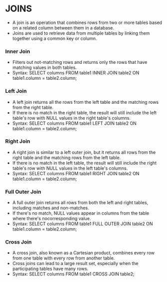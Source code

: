 # JOINS
- A join is an operation that combines rows from two or more tables based on a related column between them in a database.
- Joins are used to retrieve data from multiple tables by linking them together using a common key or column.

### Inner Join
- Filters out not-matching rows and returns only the rows that have matching values in both tables.
- Syntax:
      SELECT columns
      FROM table1
      INNER JOIN table2
      ON table1.column = table2.column;

### Left Join
  - A left join returns all the rows from the left table and the matching rows from the right table.
  - If there is no match in the right table, the result will still include the left table's row with NULL values in the right table's columns.
  - Syntax:
      SELECT columns
      FROM table1
      LEFT JOIN table2
      ON table1.column = table2.column;

### Right Join
  - A right join is similar to a left outer join, but it returns all rows from the right table and the matching rows from the left table.
  - If there is no match in the left table, the result will still include the right table's row with NULL values in the left table's columns.
  - Syntax:
      SELECT columns
      FROM table1
      RIGHT JOIN table2
      ON table1.column = table2.column;

### Full Outer Join
  - A full outer join returns all rows from both the left and right tables, including matches and non-matches.
  - If there's no match, NULL values appear in columns from the table where there's nocorresponding value.
  - Syntax:
      SELECT columns
      FROM table1
      FULL OUTER JOIN table2
      ON table1.column = table2.column;


### Cross Join
  - A cross join, also known as a Cartesian product, combines every row from one table with every row from another table.
  - Cross joins can lead to a large result set, especially when the participating tables have many rows.
  - Syntax:
      SELECT columns
      FROM table1
      CROSS JOIN table2;


    
